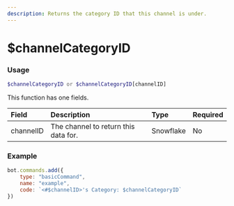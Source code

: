 ```yaml
---
description: Returns the category ID that this channel is under.
---
```


# $channelCategoryID
### Usage
```php
$channelCategoryID or $channelCategoryID[channelID]
```
This function has one fields.

| Field | Description | Type | Required |
| :--- | :--- | :--- | :--- |
| channelID | The channel to return this data for. | Snowflake | No |


### Example
```javascript
bot.commands.add({
    type: "basicCommand",
    name: "example",
    code: `<#$channelID>'s Category: $channelCategoryID`
})
```